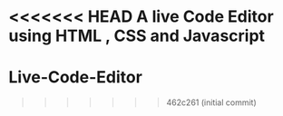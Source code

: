 <<<<<<< HEAD
A live Code Editor using HTML , CSS and Javascript
=======
# Live-Code-Editor
>>>>>>> 462c261 (initial commit)
